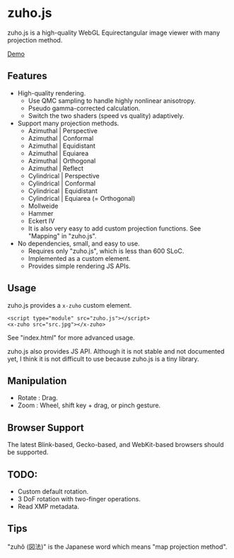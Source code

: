 # zuho.js

zuho.js is a high-quality WebGL Equirectangular image viewer with many projection method.

[Demo](https://mimosa-pudica.net/zuho/)

## Features

- High-quality rendering.
	- Use QMC sampling to handle highly nonlinear anisotropy.
	- Pseudo gamma-corrected calculation.
	- Switch the two shaders (speed vs quality) adaptively.
- Support many projection methods.
	- Azimuthal | Perspective
	- Azimuthal | Conformal
	- Azimuthal | Equidistant
	- Azimuthal | Equiarea
	- Azimuthal | Orthogonal
	- Azimuthal | Reflect
	- Cylindrical | Perspective
	- Cylindrical | Conformal
	- Cylindrical | Equidistant
	- Cylindrical | Equiarea (= Orthogonal)
	- Mollweide
	- Hammer
	- Eckert IV
	- It is also very easy to add custom projection functions.  See
	  "Mapping" in "zuho.js".
- No dependencies, small, and easy to use.
	- Requires only "zuho.js", which is less than 600 SLoC.
	- Implemented as a custom element.
	- Provides simple rendering JS APIs.

## Usage

zuho.js provides a `x-zuho` custom element.

	<script type="module" src="zuho.js"></script>
	<x-zuho src="src.jpg"></x-zuho>

See "index.html" for more advanced usage.

zuho.js also provides JS API. Although it is not stable and not documented yet,
I think it is not difficult to use because zuho.js is a tiny library.

## Manipulation

- Rotate : Drag.
- Zoom : Wheel, shift key + drag, or pinch gesture.

## Browser Support

The latest Blink-based, Gecko-based, and WebKit-based browsers should be supported.

## TODO:

- Custom default rotation.
- 3 DoF rotation with two-finger operations.
- Read XMP metadata.

## Tips

"zuhô (図法)" is the Japanese word which means "map projection method".
